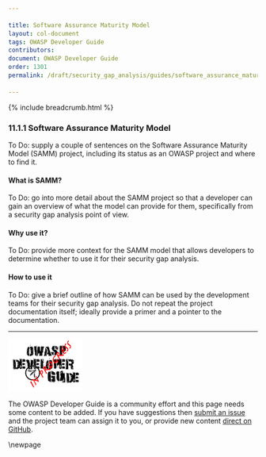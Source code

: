 ```yaml
---

title: Software Assurance Maturity Model
layout: col-document
tags: OWASP Developer Guide
contributors:
document: OWASP Developer Guide
order: 1301
permalink: /draft/security_gap_analysis/guides/software_assurance_maturity_model/

---
```


{% include breadcrumb.html %}

### 11.1.1 Software Assurance Maturity Model

To Do: supply a couple of sentences on the Software Assurance Maturity Model (SAMM) project,
including its status as an OWASP project and where to find it.

#### What is SAMM?

To Do: go into more detail about the SAMM project so that a developer can gain an overview
of what the model can provide for them, specifically from a security gap analysis point of view.

#### Why use it?

To Do: provide more context for the SAMM model that allows developers
to determine whether to use it for their security gap analysis.

#### How to use it

To Do: give a brief outline of how SAMM can be used by the development teams for their security gap analysis.
Do not repeat the project documentation itself; ideally provide a primer and a pointer to the documentation.

----

![Developer Guide](../../assets/images/dg_wip.png "OWASP Developer Guide")

The OWASP Developer Guide is a community effort and this page needs some content to be added.
If you have suggestions then [submit an issue][issue130101] and the project team can assign it to you,
or provide new content [direct on GitHub][edit130101].

[issue130101]: https://github.com/OWASP/www-project-developer-guide/issues/new?labels=enhancement&template=request.md&title=Update:%2013-security-gap-analysis/01-guides/01-samm
[edit130101]: https://github.com/OWASP/www-project-developer-guide/blob/main/draft/13-security-gap-analysis/01-guides/01-samm.md

\newpage
